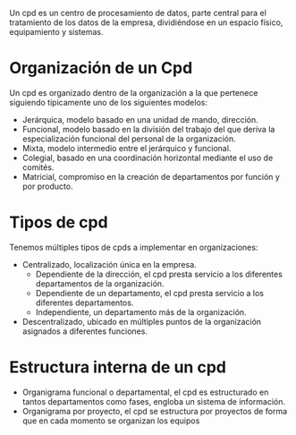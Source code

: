 Un cpd es un centro de procesamiento de datos, parte central para el tratamiento de los datos de la empresa, dividiéndose en un espacio físico, equipamiento y sistemas.
# Organización de un Cpd
Un cpd es organizado dentro de la organización a la que pertenece siguiendo típicamente uno de los siguientes modelos:
- Jerárquica, modelo basado en una unidad de mando, dirección.
- Funcional, modelo basado en la división del trabajo del que deriva la especialización funcional del personal de la organización.
- Mixta, modelo intermedio entre el jerárquico y funcional.
- Colegial, basado en una coordinación horizontal mediante el uso de comités.
- Matricial, compromiso en la creación de departamentos por función y por producto.
# Tipos de cpd
Tenemos múltiples tipos de cpds a implementar en organizaciones:
- Centralizado, localización única en la empresa.
	- Dependiente de la dirección, el cpd presta servicio a los diferentes departamentos de la organización.
	- Dependiente de un departamento, el cpd presta servicio a los diferentes departamentos.
	- Independiente, un departamento más de la organización.
- Descentralizado, ubicado en múltiples puntos de la organización asignados a diferentes funciones.
# Estructura interna de un cpd
- Organigrama funcional o departamental, el cpd es estructurado en tantos departamentos como fases, engloba un sistema de información.
- Organigrama por proyecto, el cpd se estructura por proyectos de forma que en cada momento se organizan los equipos
